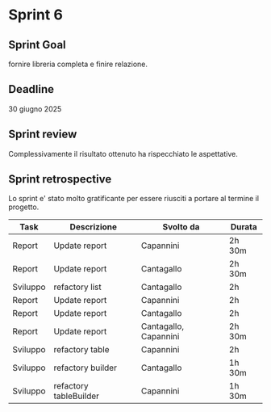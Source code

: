 # Sprint 6
## Sprint Goal

fornire libreria completa e finire relazione.

## Deadline

30 giugno 2025

## Sprint review

Complessivamente il risultato ottenuto ha rispecchiato le aspettative.

## Sprint retrospective

Lo sprint e' stato molto gratificante per essere riusciti a portare al termine il progetto.


| Task      | Descrizione            | Svolto da             | Durata |
|-----------|------------------------|-----------------------|--------|
| Report    | Update report          | Capannini             | 2h 30m |
| Report    | Update report          | Cantagallo            | 2h 30m |
| Sviluppo  | refactory list         | Cantagallo            | 2h     |
| Report    | Update report          | Capannini             | 2h     |
| Report    | Update report          | Cantagallo            | 2h     |
| Report    | Update report          | Cantagallo, Capannini | 2h 30m |
| Sviluppo  | refactory table        | Capannini             | 2h     |
| Sviluppo  | refactory builder      | Cantagallo            | 1h 30m |
| Sviluppo  | refactory tableBuilder | Capannini             | 1h 30m |
